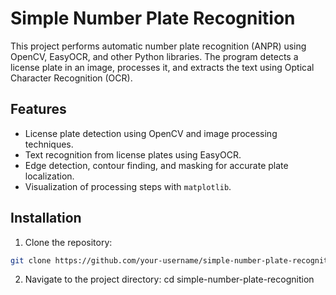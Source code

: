# Simple Number Plate Recognition

This project performs automatic number plate recognition (ANPR) using OpenCV, EasyOCR, and other Python libraries. The program detects a license plate in an image, processes it, and extracts the text using Optical Character Recognition (OCR).

## Features
- License plate detection using OpenCV and image processing techniques.
- Text recognition from license plates using EasyOCR.
- Edge detection, contour finding, and masking for accurate plate localization.
- Visualization of processing steps with `matplotlib`.

## Installation

1. Clone the repository:

```bash
git clone https://github.com/your-username/simple-number-plate-recognition.git
```
2. Navigate to the project directory:
cd simple-number-plate-recognition


